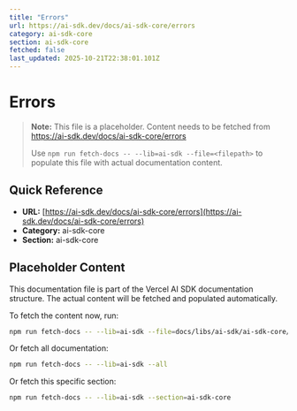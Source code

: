 ```yaml
---
title: "Errors"
url: https://ai-sdk.dev/docs/ai-sdk-core/errors
category: ai-sdk-core
section: ai-sdk-core
fetched: false
last_updated: 2025-10-21T22:38:01.101Z
---
```


# Errors

> **Note:** This file is a placeholder. Content needs to be fetched from https://ai-sdk.dev/docs/ai-sdk-core/errors
>
> Use `npm run fetch-docs -- --lib=ai-sdk --file=<filepath>` to populate this file with actual documentation content.

## Quick Reference

- **URL:** [https://ai-sdk.dev/docs/ai-sdk-core/errors](https://ai-sdk.dev/docs/ai-sdk-core/errors)
- **Category:** ai-sdk-core
- **Section:** ai-sdk-core

## Placeholder Content

This documentation file is part of the Vercel AI SDK documentation structure.
The actual content will be fetched and populated automatically.

To fetch the content now, run:

```bash
npm run fetch-docs -- --lib=ai-sdk --file=docs/libs/ai-sdk/ai-sdk-core/errors.md
```

Or fetch all documentation:

```bash
npm run fetch-docs -- --lib=ai-sdk --all
```

Or fetch this specific section:

```bash
npm run fetch-docs -- --lib=ai-sdk --section=ai-sdk-core
```
